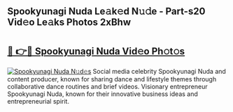 ## Spookyunagi Nuda Le𝚊k𝚎d N𝚞𝚍e - Part-s20 Vid𝚎o Le𝚊ks Photos 2xBhw

# <h2><a href="http://fbfhtdl.evod.top/?m=Spookyunagi+Nuda">🔗 👉🔴 Spookyunagi Nuda Vid𝚎o Ph𝚘t𝚘s</a></h2>

[![Spookyunagi Nuda N𝚞d𝚎s](https://i.imgur.com/8V9OHl7.gif)](http://fbfhtdl.evod.top/?m=Spookyunagi+Nuda)
Social media celebrity Spookyunagi Nuda and content producer, known for sharing dance and lifestyle themes through collaborative dance routines and brief videos. Visionary entrepreneur Spookyunagi Nuda, known for their innovative business ideas and entrepreneurial spirit. 
